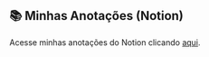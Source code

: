 ## 📚 Minhas Anotações (Notion)

Acesse minhas anotações do Notion clicando [aqui](https://www.notion.so/Anota-es-PHP-24e68daa711080b1bf36cad57ffc615a).